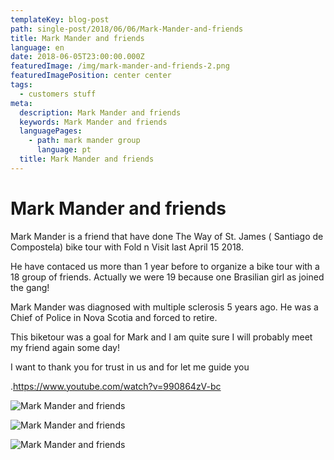 ```yaml
---
templateKey: blog-post
path: single-post/2018/06/06/Mark-Mander-and-friends
title: Mark Mander and friends
language: en
date: 2018-06-05T23:00:00.000Z
featuredImage: /img/mark-mander-and-friends-2.png
featuredImagePosition: center center
tags:
  - customers stuff
meta:
  description: Mark Mander and friends
  keywords: Mark Mander and friends
  languagePages:
    - path: mark mander group
      language: pt
  title: Mark Mander and friends
---
```

# **Mark Mander and friends**

Mark Mander is a friend that have done The Way of St. James ( Santiago de Compostela) bike tour with Fold n Visit last April 15 2018.

He have contaced us more than 1 year before to organize a bike tour with a 18 group of friends. Actually we were 19 because one Brasilian girl as joined the gang!

Mark Mander was diagnosed with multiple sclerosis 5 years ago. He was a Chief  of Police in Nova Scotia and forced to retire.

This biketour was a goal for Mark and I am quite sure I will  probably meet my friend again some day!

I want to thank you for trust in us and for let me guide you

.<https://www.youtube.com/watch?v=990864zV-bc>

![Mark Mander and friends](/img/mark-mander-and-friends-3.png "Mark Mander and friends")

![Mark Mander and friends](/img/mark-mander-and-friends.png "Mark Mander and friends")

![Mark Mander and friends](/img/mark-mander-and-friends-2.png "Mark Mander and friends")
